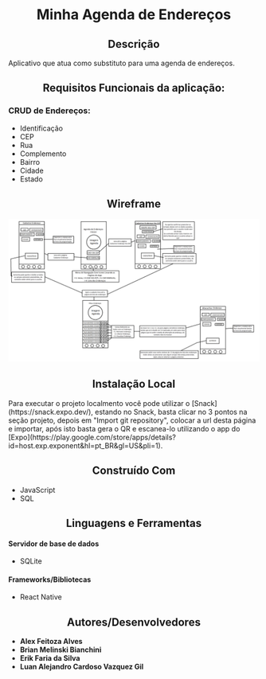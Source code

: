 <h1 align="center"> Minha Agenda de Endereços </h1>

<h2 align="center"> Descrição </h2>

Aplicativo que atua como substituto para uma agenda de endereços.

<h2 align="center"> Requisitos Funcionais da aplicação: </h2>

### CRUD de Endereços:

* Identificação
* CEP
* Rua
* Complemento
* Bairro
* Cidade
* Estado

<h2 align="center"> Wireframe </h2>
<img src="https://raw.githubusercontent.com/Brianmb900/Prova-do-Perigoso/master/assets/Wireframe%20Perigoso.png">

<h2 align="center"> Instalação Local </h2>
Para executar o projeto localmento você pode utilizar o [Snack](https://snack.expo.dev/), estando no Snack, basta clicar no 3 pontos na seção projeto, depois em "Import git repository", colocar a url desta página e importar, após isto basta gera o QR e escanea-lo utilizando o app do [Expo](https://play.google.com/store/apps/details?id=host.exp.exponent&hl=pt_BR&gl=US&pli=1).

<h2 align="center"> Construído Com </h2>

* JavaScript
* SQL
<h2 align="center"> Linguagens e Ferramentas

#### Servidor de base de dados

* SQLite

#### Frameworks/Bibliotecas
* React Native

<h2 align="center"> Autores/Desenvolvedores </h2>

* **Alex Feitoza Alves**
* **Brian Melinski Bianchini**
* **Erik Faria da Silva**
* **Luan Alejandro Cardoso Vazquez Gil**
